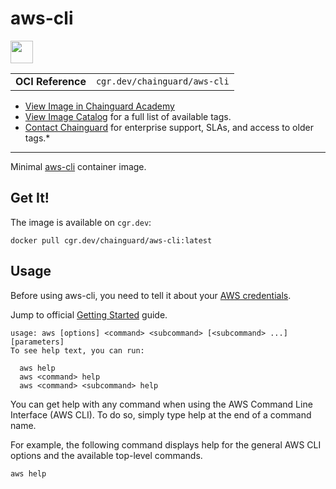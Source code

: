 <!--monopod:start-->
# aws-cli

<!--url:start-->
<a href="https://github.com/aws/aws-cli">
<!--logo:start-->
  <img src="https://storage.googleapis.com/chainguard-academy/logos/aws-cli/logo.svg" width="36px" height="36px" />
<!--logo:end-->
</a>
<!--url:end-->

| | |
| - | - |
| **OCI Reference** | `cgr.dev/chainguard/aws-cli` |

* [View Image in Chainguard Academy](https://edu.chainguard.dev/chainguard/chainguard-images/reference/aws-cli/overview/)
* [View Image Catalog](https://console.enforce.dev/images/catalog) for a full list of available tags.
* [Contact Chainguard](https://www.chainguard.dev/chainguard-images) for enterprise support, SLAs, and access to older tags.*
---
<!--monopod:end-->

<!--overview:start-->
Minimal [aws-cli](https://github.com/aws/aws-cli) container image.
<!--overview:end-->

<!--getting:start-->
## Get It!
The image is available on `cgr.dev`:

```
docker pull cgr.dev/chainguard/aws-cli:latest
```
<!--getting:end-->

<!--body:start-->
## Usage

Before using aws-cli, you need to tell it about your [AWS credentials](https://github.com/aws/aws-cli/tree/v2#getting-started).

Jump to official [Getting Started](https://docs.aws.amazon.com/cli/latest/userguide/cli-usage-help.html) guide.

```shell
usage: aws [options] <command> <subcommand> [<subcommand> ...] [parameters]
To see help text, you can run:

  aws help
  aws <command> help
  aws <command> <subcommand> help
```

You can get help with any command when using the AWS Command Line Interface (AWS CLI). To do so, simply type help at the end of a command name.

For example, the following command displays help for the general AWS CLI options and the available top-level commands.

```shell
aws help
```
<!--body:end-->
